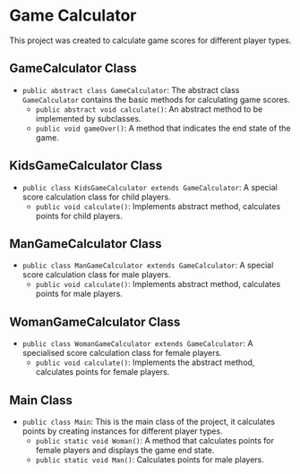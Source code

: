 # Game Calculator

This project was created to calculate game scores for different player types.

## GameCalculator Class

- `public abstract class GameCalculator`: The abstract class `GameCalculator` contains the basic methods for calculating game scores.
  - `public abstract void calculate()`: An abstract method to be implemented by subclasses.
  - `public void gameOver()`: A method that indicates the end state of the game.

## KidsGameCalculator Class

- `public class KidsGameCalculator extends GameCalculator`: A special score calculation class for child players.
  - `public void calculate()`: Implements abstract method, calculates points for child players.

## ManGameCalculator Class

- `public class ManGameCalculator extends GameCalculator`: A special score calculation class for male players.
  - `public void calculate()`: Implements abstract method, calculates points for male players.

## WomanGameCalculator Class

- `public class WomanGameCalculator extends GameCalculator`: A specialised score calculation class for female players.
  - `public void calculate()`: Implements the abstract method, calculates points for female players.

## Main Class

- `public class Main`: This is the main class of the project, it calculates points by creating instances for different player types.
  - `public static void Woman()`: A method that calculates points for female players and displays the game end state.
  - `public static void Man()`: Calculates points for male players.